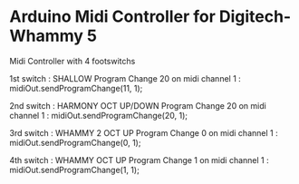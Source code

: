 # Arduino Midi Controller for Digitech-Whammy 5

Midi Controller with 4 footswitchs 

1st switch : 
SHALLOW 
Program Change 20 on midi channel 1 : midiOut.sendProgramChange(11, 1);

2nd switch :
HARMONY OCT UP/DOWN 
Program Change 20 on midi channel 1 : midiOut.sendProgramChange(20, 1);

3rd switch :
WHAMMY 2 OCT UP 
Program Change 0 on midi channel 1 : midiOut.sendProgramChange(0, 1);

4th switch :
WHAMMY OCT UP 
Program Change 1 on midi channel 1 : midiOut.sendProgramChange(1, 1);
